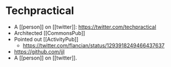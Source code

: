 # Techpractical
- A [[person]] on [[twitter]]: https://twitter.com/techpractical
- Architected [[CommonsPub]]
- Pointed out [[ActivityPub]]
    - https://twitter.com/flancian/status/1293918249466437637
- https://github.com/jjl
- A [[person]] on [[twitter]].
